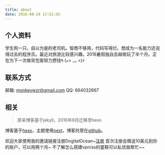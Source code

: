 ```yaml
---
title: about
date: 2016-08-24 17:51:42
---
```


## 个人资料

学生狗一只。自以为是的老司机。智商不够用，代码写得烂。想成为一名能力还说得过去的程序员。最近对旅游比较感兴趣。2016暑假独自去越南玩了半个月。正在为下一次做背包客努力攒钱٩ (๑> 灬 <)۶

## 联系方式

邮箱: monkeywzr@gmail.com
QQ: 664032667

## 相关

>原来博客基于jekyll，2016年8月迁移至hexo

博客基于[hexo](https://hexo.io/)，主题使用[next](http://theme-next.iissnan.com/)，博客托管在[github](https://github.com/monkeyWzr/monkeywzr.github.io)。

欢迎大家使用我的邀请链接注册DogitalOcean~[注册](https://m.do.co/c/89c5fed715bf)
首次注册会赠送10美元到你的账户，可以用两个月~
不了解怎么搭建vpn/ss的童鞋可以私信我帮忙~~
